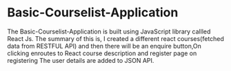 # Basic-Courselist-Application
The Basic-Courselist-Application is built using JavaScript library callled React Js. The summary of this is, I created a different react courses(fetched data from RESTFUL API) and then there will be an enquire button,On clicking enroutes to React course description and register page on registering The user details are added to JSON API.
